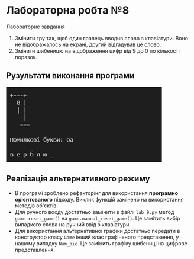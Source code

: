 # Лабораторна робта №8
Лабораторне завдання 
1. Змінити гру так, щоб один гравець вводив слово з клавіатури. Воно не відображалось на екрані, другий відгадував це слово.
2. Змінити шибеницю на відображення цифр від 9 до 0 по кількості поразок.

## Рузультати виконання програми
![8-1 result](https://github.com/whiteman1989/Python_lab_work_8/blob/master/images/work_res_8-1.jpg?raw=true)

## Реалізація альтернативного режиму
- В програмі зроблено рефакторінг для використання **програмно орієнтованого** підходу. Виклик функцій замінено на використання методів об'єктів.
- Для ручного вооду достатньо замінити в файлі `lab_9.py` метод `game.reset_game()` на `game.manual_reset_game()`. Це замітить вибір випадкого слова на ручний ввід з клавіатури.
- Для використання альтернативної графіки достатньо передати в конструктор класу `Game` інший клас графіченого представення, у нашому випадку `Num_pic`. Це замінить графіку шибениці на цифрове представлення.